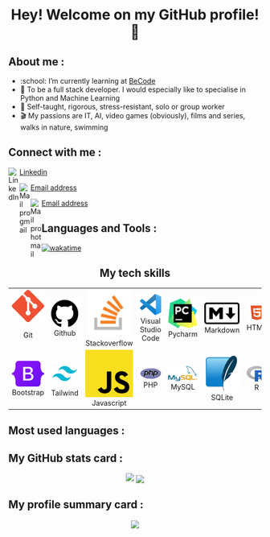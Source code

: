 <h1 align="center">Hey! Welcome on my GitHub profile! 👋</h1>

<h2>About me :</h2>
<ul>
  <li>:school: I’m currently learning at <a href="https://becode.org/fr/apprendre/developpeur-web-junior/">BeCode</a></li>
  <li>🏅 To be a full stack developer. I would especially like to specialise in Python and Machine Learning</li>
  <li>📒 Self-taught, rigorous, stress-resistant, solo or group worker</li>
  <li>🎬 My passions are IT, AI, video games (obviously), films and series, walks in nature, swimming</li>
</ul>

<h2>Connect with me :</h2>

<img align="left" alt="LinkedIn" width="22px" src="https://upload.wikimedia.org/wikipedia/commons/thumb/c/ca/LinkedIn_logo_initials.png/800px-LinkedIn_logo_initials.png" /> [Linkedin](https://www.linkedin.com/in/loic-calcagno-47b0/)
<br/>

<img align="left" alt="Mail pro gmail" width="22px" src="https://upload.wikimedia.org/wikipedia/commons/0/0b/Logo_Gmail_%282015-2020%29.svg" /> [Email address](mailto:calcagnoloic93@gmail.com)
<br/>

<img align="left" alt="Mail pro hotmail" width="22px" src="https://icon-library.com/images/microsoft-mail-icon/microsoft-mail-icon-14.jpg" /> [Email address](mailto:loic.calcagno@hotmail.com)

<h2>Languages and Tools :</h2> 

[![wakatime](https://wakatime.com/badge/user/feb05b66-4b7c-4873-a9b9-b5c1b0e71806.svg)](https://wakatime.com/@feb05b66-4b7c-4873-a9b9-b5c1b0e71806)

<h2 align="center">My tech skills</h2>

<table>
  <tr>
    <td align="center" width=68 height=68>
      <img src="img/git-icon.png" alt="Icone git"/>
      <br><p>Git</p>
    </td>
    <td align="center" width=68 height=68>
      <img src="img/github-icon.png" alt="Icone github">
      <br>Github
    </td>
    <td align="center" width=68 height=68>
      <img src="img/stack-icon.png" alt="Icone Stackoverflow">
      <br>Stackoverflow
    </td>
    <td align="center" width=68 height=68>
      <img src="img/vscode-icon.png" alt="Icone vscode">
      <br>Visual Studio Code
    </td>
    <td align="center" width=68 height=68>
      <img src="img/pycharm-icon.png" alt="Icone pycharm">
      <br>Pycharm
    </td>
    <td align="center" width=68 height=68>
      <img src="img/markdown-icon.png" alt="Icone markdown">
      <br>Markdown
    </td>
    <td align="center" width=68 height=68>
      <img src="img/html-icon.png" alt="Icone html">
      <br>HTML
    </td>
    <td align="center" width=68 height=68>
      <img src="img/css-icon.png" alt="Icone css">
      <br>CSS
    </td>
    <td align="center" width=68 height=68>
      <img src="img/sass-icon.png" alt="Icone sass">
      <br>SASS
    </td>
  </tr>
  <tr>
    <td align="center" width=68 height=68>
      <img src="img/bootstrap-icon.png" alt="Icone bootstrap">
      <br>Bootstrap
    </td>
    <td align="center" width=68 height=68>
      <img src="img/tailwind-icon.png" alt="Icone tailwind"/>
      <br>Tailwind
    </td>
    <td align="center" width=68 height=68>
      <img src="img/js-icon.png" alt="Icone js">
      <br>Javascript
    </td>
    <td align="center" width=68 height=68>
      <img src="img/php-icon.png" alt="Icone php">
      <br>PHP
    </td>
    <td align="center" width=68 height=68>
      <img src="img/mysql-icon.png" alt="Icone mysql">
      <br>MySQL
    </td>
    <td align="center" width=68 height=68>
      <img src="img/sqlite-icon.png" alt="Icone sqlite">
      <br>SQLite
    </td>
    <td align="center" width=68 height=68>
      <img src="img/r-icon.png" alt="Icone r">
      <br>R
    </td>
    <td align="center" width=68 height=68>
      <img src="img/python-icon.png" alt="Icone python">
      <br>Python
    </td>
    <td align="center" width=68 height=68>
      <img src="img/django-icon.png" alt="Icone django">
      <br>Django
    </td>
  </tr>
</table>

<h2>Most used languages :</h2><h2>My GitHub stats card :</h2> 

<p align="center">
  <img src="https://github-readme-stats.vercel.app/api/top-langs/?username=CalcagnoLoic&layout=compact&theme=cobalt&langs_count=8&hide_title=true&" /> 
  <img align="center" src="https://github-readme-stats.vercel.app/api?username=CalcagnoLoic&theme=cobalt&hide_title=true" /> 
</p>

<h2>My profile summary card :</h2> 

<p align="center">
<img align="center" src="https://github-profile-summary-cards.vercel.app/api/cards/profile-details?username=CalcagnoLoic&theme=vue" /> 
</p>
